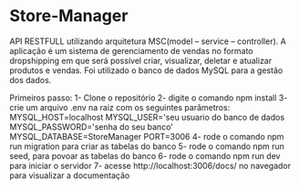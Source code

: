 # Store-Manager
API RESTFULL utilizando arquitetura MSC(model – service – controller). A aplicação é um sistema de gerenciamento de vendas no formato dropshipping em que será possível criar, visualizar, deletar e atualizar produtos e vendas. Foi utilizado o banco de dados MySQL para a gestão dos dados.

Primeiros passo:
1- Clone o repositório
2- digite o comando npm install
3- crie um arquivo .env na raiz com os seguintes parâmetros:
  MYSQL_HOST=localhost
  MYSQL_USER='seu usuario do banco de dados
  MYSQL_PASSWORD='senha do seu banco'
  MYSQL_DATABASE=StoreManager
  PORT=3006
4- rode o comando npm run migration para criar as tabelas do banco
5- rode o comando npm run seed, para povoar as tabelas do banco
6- rode o comando npm run dev para iniciar o servidor
7- acesse http://localhost:3006/docs/ no navegador para visualizar a documentação


